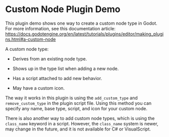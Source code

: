 # Custom Node Plugin Demo

This plugin demo shows one way to create a custom node type in Godot.
For more information, see this documentation article: https://docs.godotengine.org/en/latest/tutorials/plugins/editor/making_plugins.html#a-custom-node

A custom node type:

* Derives from an existing node type.

* Shows up in the type list when adding a new node.

* Has a script attached to add new behavior.

* May have a custom icon.

The way it works in this plugin is using the `add_custom_type` and `remove_custom_type` in the plugin script file.
Using this method you can specify any name, base type, script, and icon for your custom node.

There is also another way to add custom node types, which is using the `class_name` keyword in a script. However,
the `class_name` system is newer, may change in the future, and it is not available for C# or VisualScript.
